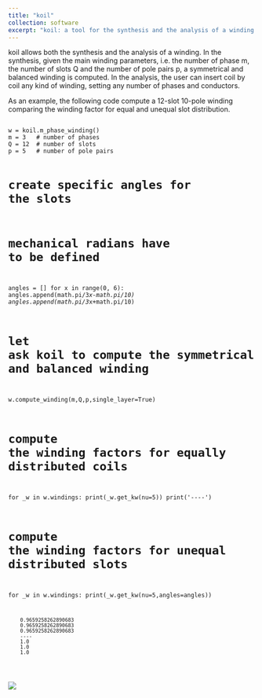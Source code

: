 ```yaml
---
title: "koil"
collection: software
excerpt: "koil: a tool for the synthesis and the analysis of a winding."
---
```

<p>
koil allows both the synthesis and the analysis of a winding. In the synthesis, given the main winding parameters, i.e. the number of phase m, the number of slots Q and the number of pole pairs p, a symmetrical and balanced winding is computed. In the analysis, the user can insert coil by coil any kind of winding, setting any number of phases and conductors.</p>
<p>As an example, the following code compute a 12-slot 10-pole winding comparing the winding factor for equal and unequal slot distribution.</p>

<p>
  <pre><code class="language-python">
w = koil.m_phase_winding()
m = 3   # number of phases
Q = 12  # number of slots
p = 5   # number of pole pairs

# create specific angles for the slots
# mechanical radians have to be defined
angles = []
for x in range(0, 6):
    angles.append(math.pi/3*x-math.pi/10)
    angles.append(math.pi/3*x+math.pi/10)

# let ask koil to compute the symmetrical and balanced winding
w.compute_winding(m,Q,p,single_layer=True)

# compute the winding factors for equally distributed coils
for _w in w.windings:
    print(_w.get_kw(nu=5))
print('----')

# compute the winding factors for unequal distributed slots
for _w in w.windings:
    print(_w.get_kw(nu=5,angles=angles))

		0.9659258262890683
		0.9659258262890683
		0.9659258262890683
		----
		1.0
		1.0
		1.0
  </code></pre>
  </p>
  <p>
    <image src='/images/dolomites/koil.jpeg' />
</p>
